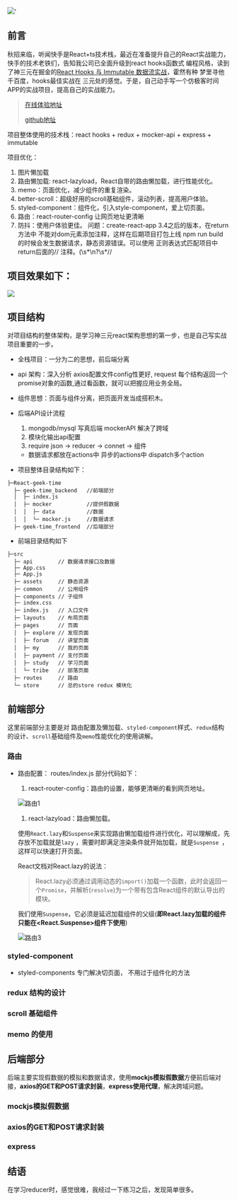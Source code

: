 ![](https://p3-juejin.byteimg.com/tos-cn-i-k3u1fbpfcp/71b121e8948f4207bc336694ea1c93a8~tplv-k3u1fbpfcp-zoom-1.image)'
## 前言
 秋招来临，听闻快手是React+ts技术栈，最近在准备提升自己的React实战能力，快手的技术老铁们，告知我公司已全面升级到react hooks函数式 编程风格，读到了神三元在掘金的[React Hooks 与 Immutable 数据流实战](https://juejin.im/book/6844733816460804104)，霍然有种 梦里寻他千百度，hooks最佳实战在 三元处的感觉。于是，自己动手写一个仿极客时间APP的实战项目，提高自己的实战能力。

> [在线体验地址](http://nidelemonya.cn/build/#/explore)
>
> [github地址](https://github.com/guanliping111/React-geek-time)


项目整体使用的技术栈：react hooks + redux + mocker-api + express + immutable


项目优化：
1. 图片懒加载
2. 路由懒加载: react-lazyload，React自带的路由懒加载，进行性能优化。
3. memo：页面优化，减少组件的重复渲染。
4. better-scroll：超级好用的scroll基础组件，滚动列表，提高用户体验。
5. styled-component：组件化，引入style-component，爱上切页面。
6. 路由：react-router-config 让网页地址更清晰
7. 防抖：使用户体验更佳。
问题：create-react-app 3.4之后的版本，在return方法中 不能对dom元素添加注释，这样在后期项目打包上线 npm run build 的时候会发生数据请求，静态资源错误。可以使用 正则表达式匹配项目中return后面的// 注释。\(\s*\n?\s*//
## 项目效果如下：
![](https://p3-juejin.byteimg.com/tos-cn-i-k3u1fbpfcp/6bd5a4815cb84ac0adf50bc11bec617d~tplv-k3u1fbpfcp-zoom-1.image)
## 项目结构
对项目结构的整体架构，是学习神三元react架构思想的第一步，也是自己写实战项目重要的一步。
- 全栈项目：一分为二的思想，前后端分离
- api 架构：深入分析 axios配置文件config性更好, request 每个结构返回一个promise对象的函数,通过看函数，就可以把握应用业务全局。

- 组件思想：页面与组件分离，把页面开发当成搭积木。
- 后端API设计流程
    1. mongodb/mysql 写真后端
        mockerAPI 解决了跨域
    2. 模块化输出api配置
    3. require json -> reducer -> connet -> 组件

    - 数据请求都放在actions中
    异步的actions中 dispatch多个action
- 项目整体目录结构如下：
```
├─React-geek-time
  ├─ geek-time_backend   //前端部分
  │  ├─ index.js
  │  ├─ mocker   		 //提供假数据
  │  │  ├─ data			 //数据
  │  │  └─ mocker.js	 //数据请求
  ├─ geek-time_frontend  //后端部分
```
- 前端目录结构如下

```
├─src
  ├─ api 		// 数据请求接口及数据
  ├─ App.css		
  ├─ App.js
  ├─ assets		// 静态资源
  ├─ common		// 公用组件
  ├─ components	// 子组件
  ├─ index.css
  ├─ index.js	// 入口文件
  ├─ layouts	// 布局页面
  ├─ pages		// 页面
  │  ├─ explore	// 发现页面
  │  ├─ forum	// 讲堂页面
  │  ├─ my		// 我的页面
  │  ├─ payment	// 支付页面
  │  ├─ study	// 学习页面
  │  └─ tribe	// 部落页面
  ├─ routes		// 路由
  └─ store		// 总的store redux 模块化
```
## 前端部分
这里前端部分主要是对 路由配置及懒加载、`styled-component`样式、`redux`结构的设计、`scroll`基础组件及`memo`性能优化的使用讲解。
### 路由
- 路由配置： routes/index.js 部分代码如下：
  1.  react-router-config：路由的设置，能够更清晰的看到网页地址。
  
  ![路由1](C:\Users\Lenovo\Desktop\路由1.png)
  
  1.  react-lazyload：路由懒加载。
  
  
  
  使用`React.lazy`和`Suspense`来实现路由懒加载组件进行优化，可以理解成，先存放不加载就是`lazy` ，需要时即满足渲染条件就开始加载，就是`Suspense `，这样可以快速打开页面。
  
  React文档对React.lazy的说法：
  
  > React.lazy必须通过调用动态的`import()`加载一个函数，此时会返回一个`Promise`，并解析(`resolve`)为一个带有包含React组件的默认导出的模块。
  
  我们使用`Suspense`，它必须是延迟加载组件的父级(**即React.lazy加载的组件只能在<React.Suspense>组件下使用**)
  
  ![路由3](C:\Users\Lenovo\Desktop\路由3.png)
###  styled-component

- styled-components 专门解决切页面， 不用过于组件化的方法

### redux 结构的设计
### scroll 基础组件
### memo 的使用
## 后端部分
后端主要实现假数据的模拟和数据请求，使用**mockjs模拟假数据**方便前后端对接，**axios的GET和POST请求封装**，**express使用代理**，解决跨域问题。 



### mockjs模拟假数据
### axios的GET和POST请求封装
### express
## 结语
在学习reducer时，感觉很难，我经过一下练习之后，发现简单很多。